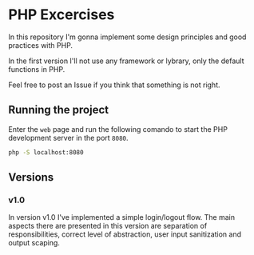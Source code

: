 # PHP Excercises

In this repository I'm gonna implement some design principles and good practices with PHP.

In the first version I'll not use any framework or lybrary, only the default functions in PHP.

Feel free to post an Issue if you think that something is not right.

## Running the project

Enter the `web` page and run the following comando to start the PHP development server in the port `8080`.

```bash
php -S localhost:8080
```

## Versions

### v1.0

In version v1.0 I've implemented a simple login/logout flow. The main aspects there are presented in this version are separation of responsibilities, correct level of abstraction, user input sanitization and output scaping.
